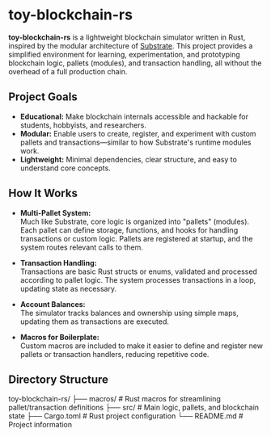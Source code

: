 # toy-blockchain-rs

**toy-blockchain-rs** is a lightweight blockchain simulator written in Rust, inspired by the modular architecture of [Substrate](https://substrate.dev/). This project provides a simplified environment for learning, experimentation, and prototyping blockchain logic, pallets (modules), and transaction handling, all without the overhead of a full production chain.

## Project Goals
- **Educational:** Make blockchain internals accessible and hackable for students, hobbyists, and researchers.
- **Modular:** Enable users to create, register, and experiment with custom pallets and transactions—similar to how Substrate's runtime modules work.
- **Lightweight:** Minimal dependencies, clear structure, and easy to understand core concepts.

## How It Works
- **Multi-Pallet System:**  
  Much like Substrate, core logic is organized into "pallets" (modules). Each pallet can define storage, functions, and hooks for handling transactions or custom logic. Pallets are registered at startup, and the system routes relevant calls to them.

- **Transaction Handling:**  
  Transactions are basic Rust structs or enums, validated and processed according to pallet logic. The system processes transactions in a loop, updating state as necessary.

- **Account Balances:**  
  The simulator tracks balances and ownership using simple maps, updating them as transactions are executed.

- **Macros for Boilerplate:**  
  Custom macros are included to make it easier to define and register new pallets or transaction handlers, reducing repetitive code.
  
## Directory Structure
toy-blockchain-rs/
├── macros/ # Rust macros for streamlining pallet/transaction definitions
├── src/ # Main logic, pallets, and blockchain state
├── Cargo.toml # Rust project configuration
└── README.md # Project information
